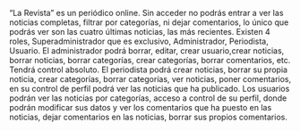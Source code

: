 “La Revista” es un periódico online. 
Sin acceder no podrás entrar a ver las noticias completas, filtrar por categorías, ni dejar comentarios, lo único que podrás ver son las cuatro últimas noticias, las más recientes. 
Existen 4 roles, Superadministrador que es exclusivo, Administrador, Periodista, Usuario. 
El administrador podrá borrar, editar, crear usuario,crear noticias, borrar noticias, borrar categorías, crear categorías, borrar comentarios, etc. Tendrá control absoluto. 
El periodista podrá crear noticias, borrar su propia noticia, crear categorías, borrar categorías, ver noticias, poner comentarios, en su control de perfil podrá ver las noticias que ha publicado.
Los usuarios podrán ver las noticias por categorías, acceso a control de su perfil, donde podrán modificar sus datos y ver los comentarios que ha puesto en las noticias, dejar comentarios en las noticias, borrar sus propios comentarios.
